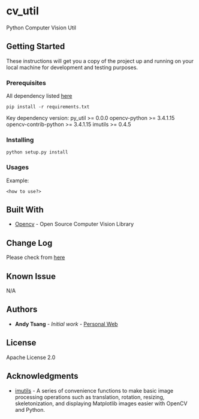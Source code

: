 # cv_util

Python Computer Vision Util

## Getting Started

These instructions will get you a copy of the project up and running on your local machine for development and testing purposes.

### Prerequisites

All dependency listed [here](https://github.com/AndyTsangChun/cv_util/blob/master/requirements.txt)

```
pip install -r requirements.txt
```
Key dependency version:
py_util >= 0.0.0
opencv-python >= 3.4.1.15
opencv-contrib-python >= 3.4.1.15
imutils >= 0.4.5

### Installing

```
python setup.py install
```

### Usages
Example:
```
<how to use?>
```

## Built With

* [Opencv](https://opencv.org/) - Open Source Computer Vision Library

## Change Log
Please check from [here](https://github.com/AndyTsangChun/cv_util/blob/master/CHANGELOG.md)

## Known Issue
N/A

## Authors

* **Andy Tsang** - *Initial work* - [Personal Web](https://andytsangchun.github.io/)

## License

Apache License 2.0

## Acknowledgments

* [imutils](https://github.com/jrosebr1/imutils) - A series of convenience functions to make basic image processing operations such as translation, rotation, resizing, skeletonization, and displaying Matplotlib images easier with OpenCV and Python.
